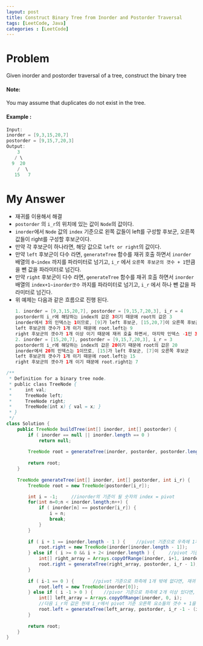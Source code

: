 ```yaml
---
layout: post
title: Construct Binary Tree from Inorder and Postorder Traversal
tags: [LeetCode, Java]
categories : [LeetCode]
---
```


# Problem

Given inorder and postorder traversal of a tree, construct the binary tree

#### Note:

You may assume that duplicates do not exist in the tree.

#### Example :

```swift
Input: 
inorder = [9,3,15,20,7]
postorder = [9,15,7,20,3]
Output: 
    3
   / \
  9  20
    /  \
   15   7
```

# My Answer

* 재귀를 이용해서 해결
* `postorder` 의 `i_r`의 위치에 있는 값이 `Node`의 값이다.        
* `inorder`에서 `Node` 값의 `index` 기준으로 왼쪽 값들이 left를 구성할 후보군, 오른쪽 값들이 right를 구성할 후보군이다.
* 만약 각 후보군이 하나라면, 해당 값으로 `left or right`의 값이다.
* 만약 `left` 후보군이 다수 라면, `generateTree` 함수를 재귀 호출 하면서 `inorder` 배열의 `0~index` 까지를 파라미터로 넘기고, `i_r` 에서 `오른쪽 후보군의 갯수 + 1`만큼을 뺀 값을 파라미터로 넘긴다.
* 만약 `right` 후보군이 다수 라면, `generateTree` 함수를 재귀 호출 하면서 `inorder` 배열의 `index+1~inorder갯수` 까지를 파라미터로 넘기고, `i_r` 에서 하나 뺀 값을 파라미터로 넘긴다.
* 위 예제는 다음과 같은 흐름으로 진행 된다.
    ```swift
    1. inorder = [9,3,15,20,7], postorder = [9,15,7,20,3], i_r = 4    
    postorder의 i_r에 해당하는 index의 값은 3이기 때문에 root의 값은 3
    inorder에서 3의 인덱스는 1이므로, [9]가 left 후보군, [15,20,7]이 오른쪽 후보군
    left 후보군의 갯수가 1개 이기 때문에 root.left는 9
    right 후보군의 갯수가 1개 이상 이기 때문에 재귀 호출 하면서, 마지막 인덱스 -1인 3을 넘김
    2. inorder = [15,20,7], postorder = [9,15,7,20,3], i_r = 3    
    postorder의 i_r에 해당하는 index의 값은 20이기 때문에 root의 값은 20
    inorder에서 20의 인덱스는 1이므로, [15]가 left 후보군, [7]이 오른쪽 후보군
    left 후보군의 갯수가 1개 이기 때문에 root.left는 15
    right 후보군의 갯수가 1개 이기 때문에 root.right는 7
    ```

```java
/**
 * Definition for a binary tree node.
 * public class TreeNode {
 *     int val;
 *     TreeNode left;
 *     TreeNode right;
 *     TreeNode(int x) { val = x; }
 * }
 */
class Solution {
    public TreeNode buildTree(int[] inorder, int[] postorder) {
        if ( inorder == null || inorder.length == 0 )
            return null;     
        
        TreeNode root = generateTree(inorder, postorder, postorder.length - 1);
        
        return root;
    }
    
    TreeNode generateTree(int[] inorder, int[] postorder, int i_r) {
        TreeNode root = new TreeNode(postorder[i_r]);    

        int i = -1;     //inorder의 기준이 될 숫자의 index = pivot        
        for(int n=0;n < inorder.length;n++) {
            if ( inorder[n] == postorder[i_r]) {
                i = n;
                break;
            }                
        }
        
        if ( i + 1 == inorder.length - 1 ) {    //pivot 기준으로 우측에 1개 밖에 없다면, 재귀 호출 필요 없이 바로 root.right
            root.right = new TreeNode(inorder[inorder.length - 1]);
        } else if ( i >= 0 && i + 2< inorder.length ) {     //pivot 기준으로 우측에 2개 이상 있다면, 재귀 호출
            int[] right_array = Arrays.copyOfRange(inorder, i+1, inorder.length);    
            root.right = generateTree(right_array, postorder, i_r - 1);
        }
        
        if ( i-1 == 0 ) {       //pivot 기준으로 좌측에 1개 밖에 없다면, 재귀 호출 필요 없이 바로 root.left
            root.left = new TreeNode(inorder[0]);
        } else if ( i -1 > 0 ) {    //pivor 기준으로 좌측에 2개 이상 있다면, 재귀 호출
            int[] left_array = Arrays.copyOfRange(inorder, 0, i); 
            //다음 i_r의 값은 현재 i_r에서 pivot 기준 오른쪽 요소들의 갯수 + 1을 뺀 값
            root.left = generateTree(left_array, postorder, i_r -1 - (inorder.length - i -1));
        } 
        
        return root;
    }
}
```

